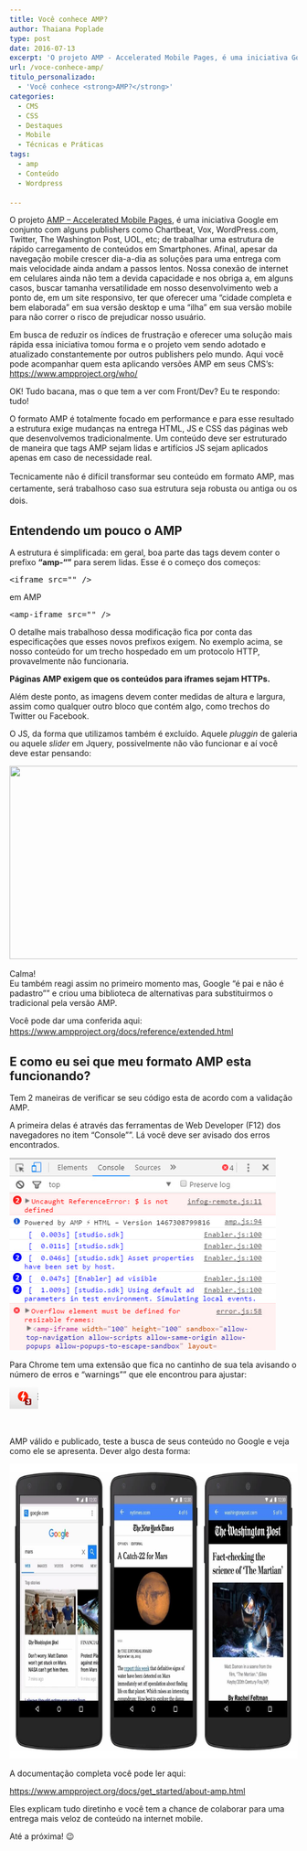 ```yaml
---
title: Você conhece AMP?
author: Thaiana Poplade
type: post
date: 2016-07-13
excerpt: 'O projeto AMP - Accelerated Mobile Pages, é uma iniciativa Google em conjunto com alguns publishers como Chartbeat, Vox, Wordpress.com, Twitter, The Washington Post, UOL, etc; de trabalhar uma estrutura de rápido carregamento de conteúdos em Smartphones.'
url: /voce-conhece-amp/
titulo_personalizado:
  - 'Você conhece <strong>AMP?</strong>'
categories:
  - CMS
  - CSS
  - Destaques
  - Mobile
  - Técnicas e Práticas
tags:
  - amp
  - Conteúdo
  - Wordpress

---
```

O projeto <a href="https://www.ampproject.org/" target="_blank">AMP &#8211; Accelerated Mobile Pages</a>, é uma iniciativa Google em conjunto com alguns publishers como Chartbeat, Vox, WordPress.com, Twitter, The Washington Post, UOL, etc; de trabalhar uma estrutura de rápido carregamento de conteúdos em Smartphones. Afinal, apesar da navegação mobile crescer dia-a-dia as soluções para uma entrega com mais velocidade ainda andam a passos lentos. Nossa conexão de internet em celulares ainda não tem a devida capacidade e nos obriga a, em alguns casos, buscar tamanha versatilidade em nosso desenvolvimento web a ponto de, em um site responsivo, ter que oferecer uma &#8220;cidade completa e bem elaborada&#8221; em sua versão desktop e uma &#8220;ilha&#8221; em sua versão mobile para não correr o risco de prejudicar nosso usuário.

Em busca de reduzir os índices de frustração e oferecer uma solução mais rápida essa iniciativa tomou forma e o projeto vem sendo adotado e atualizado constantemente por outros publishers pelo mundo. Aqui você pode acompanhar quem esta aplicando versões AMP em seus CMS’s: <a href="https://www.ampproject.org/who/" target="_blank">https://www.ampproject.org/who/</a>

OK! Tudo bacana, mas o que tem a ver com Front/Dev? Eu te respondo: tudo!

O formato AMP é totalmente focado em performance e para esse resultado a estrutura exige mudanças na entrega HTML, JS e CSS das páginas web que desenvolvemos tradicionalmente. Um conteúdo deve ser estruturado de maneira que tags AMP sejam lidas e artifícios JS sejam aplicados apenas em caso de necessidade real.
  
<span style="line-height: 1.5">Tecnicamente não é difícil transformar seu conteúdo em formato AMP, mas certamente, será trabalhoso caso sua estrutura seja robusta ou antiga ou os dois.</p> 

<h2>
  Entendendo um pouco o AMP
</h2>

<p>
  A estrutura é simplificada: em geral, boa parte das tags devem conter o prefixo <strong>&#8220;amp-&#8220;&#8221;</strong> para serem lidas. Esse é o começo dos começos:
</p>

<pre class="lang-html">&lt;iframe src="" /&gt;</pre>

<p>
  em AMP
</p>

<pre class="lang-html">&lt;amp-iframe src="" /&gt;</pre>

<p>
  O detalhe mais trabalhoso dessa modificação fica por conta das especificações que esses novos prefixos exigem. No exemplo acima, se nosso conteúdo for um trecho hospedado em um protocolo HTTP, provavelmente não funcionaria.
</p>

<p>
  <strong>Páginas AMP exigem que os conteúdos para iframes sejam HTTPs.</strong>
</p>

<p>
  Além deste ponto, as imagens devem conter medidas de altura e largura, assim como qualquer outro bloco que contém algo, como trechos do Twitter ou Facebook.
</p>

<p>
  O JS, da forma que utilizamos também é excluído. Aquele <i>pluggin </i>de galeria ou aquele <i>slider </i>em Jquery, possivelmente não vão funcionar e aí você deve estar pensando:
</p>

<p>
  <img class="alignnone" src="https://media.giphy.com/media/fd1TSJqq3b4GI/giphy.gif" width="600" height="338" />
</p>

<p>
  Calma!<br /> Eu também reagi assim no primeiro momento mas, Google &#8220;é pai e não é padastro&#8221;&#8221; e criou uma biblioteca de alternativas para substituirmos o tradicional pela versão AMP.
</p>

<p>
  Você pode dar uma conferida aqui: <a href="https://www.ampproject.org/docs/reference/extended.html" target="_blank"><span style="line-height: 1.5">https://www.ampproject.org/docs/reference/extended.html</a></p> 
  
  <h2>
    E como eu sei que meu formato AMP esta funcionando?
  </h2>
  
  <p>
    Tem 2 maneiras de verificar se seu código esta de acordo com a validação AMP.
  </p>
  
  <p>
    A primeira delas é através das ferramentas de Web Developer (F12) dos navegadores no item &#8220;Console&#8221;&#8221;. Lá você deve ser avisado dos erros encontrados.
  </p>
  
  <p>
    <img class="alignnone size-full wp-image-55207" src="https://raw.githubusercontent.com/diegoeis/tableless-static-images/master/2016/07/console.jpg" alt="console" width="466" height="337" />
  </p>
  
  <p>
    Para Chrome tem uma extensão que fica no cantinho de sua tela avisando o número de erros e &#8220;warnings&#8221;&#8221; que ele encontrou para ajustar:
  </p>
  
  <p>
    <img class="alignnone size-full wp-image-55208" src="https://raw.githubusercontent.com/diegoeis/tableless-static-images/master/2016/07/extensaoamp.jpg" alt="extensaoamp" width="50" height="38" />
  </p>
  
  <p>
    &nbsp;
  </p>
  
  <p>
    AMP válido e publicado, teste a busca de seus conteúdo no Google e veja como ele se apresenta. Dever algo desta forma:
  </p>
  
  <p>
    <img class="alignnone wp-image-55209" src="https://raw.githubusercontent.com/diegoeis/tableless-static-images/master/2016/07/Google-AMP-news.jpg" alt="Google-AMP-news" width="800" height="516" />
  </p>
  
  <p>
    A documentação completa você pode ler aqui:
  </p>
  
  <p>
    <a href="https://www.ampproject.org/docs/get_started/about-amp.html" target="_blank">https://www.ampproject.org/docs/get_started/about-amp.html</a>
  </p>
  
  <p>
    Eles explicam tudo diretinho e você tem a chance de colaborar para uma entrega mais veloz de conteúdo na internet mobile.
  </p>
  
  <p>
    Até a próxima! 😉
  </p>